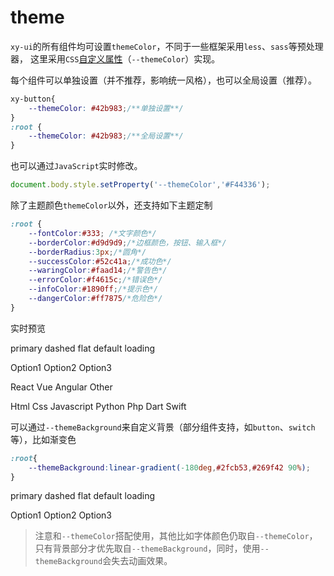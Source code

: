 # theme

`xy-ui`的所有组件均可设置`themeColor`，不同于一些框架采用`less`、`sass`等预处理器， 这里采用`CSS`[自定义属性](https://developer.mozilla.org/zh-CN/docs/Web/CSS/Using_CSS_custom_properties)（`--themeColor`）实现。

每个组件可以单独设置（并不推荐，影响统一风格），也可以全局设置（推荐）。

```css
xy-button{
    --themeColor: #42b983;/**单独设置**/
}
:root {
    --themeColor: #42b983;/**全局设置**/
}
```

也可以通过`JavaScript`实时修改。

```js
document.body.style.setProperty('--themeColor','#F44336');
```

除了主题颜色`themeColor`以外，还支持如下主题定制

```css
:root {
    --fontColor:#333; /*文字颜色*/
    --borderColor:#d9d9d9;/*边框颜色，按钮、输入框*/
    --borderRadius:3px;/*圆角*/
    --successColor:#52c41a;/*成功色*/
    --waringColor:#faad14;/*警告色*/
    --errorColor:#f4615c;/*错误色*/
    --infoColor:#1890ff;/*提示色*/
    --dangerColor:#ff7875/*危险色*/
}
```

<xy-color-pane defaultvalue="#42b983" onchange="changeColor(this.value)"></xy-color-pane>

实时预览

<xy-button type="primary">primary</xy-button>
<xy-button type="dashed">dashed</xy-button>
<xy-button type="flat">flat</xy-button>
<xy-button>default</xy-button>
<xy-button type="primary" loading>loading</xy-button>
<xy-slider defaultvalue="30" min="-100" max="100" step="1"></xy-slider>
<p></p>
<xy-select>
    <xy-option value="1">Option1</xy-option>
    <xy-option value="2">Option2</xy-option>
    <xy-option value="3">Option3</xy-option>
</xy-select>
<p></p>
<xy-switch checked></xy-switch>
<p></p>
<xy-radio name="b" checked>React</xy-radio>
<xy-radio name="b">Vue</xy-radio>
<xy-radio name="b">Angular</xy-radio>
<xy-radio name="b">Other</xy-radio>
<p></p>
<xy-checkbox name="a" checked>Html</xy-checkbox>
<xy-checkbox name="a">Css</xy-checkbox>
<xy-checkbox name="a">Javascript</xy-checkbox>
<xy-checkbox name="a">Python</xy-checkbox>
<xy-checkbox name="a">Php</xy-checkbox>
<xy-checkbox name="a">Dart</xy-checkbox>
<xy-checkbox name="a">Swift</xy-checkbox>

可以通过`--themeBackground`来自定义背景（部分组件支持，如`button`、`switch`等），比如渐变色

```css
:root{
    --themeBackground:linear-gradient(-180deg,#2fcb53,#269f42 90%);
}
```

<div style="--themeBackground:linear-gradient(-180deg,#2fcb53,#269f42 90%);--themeColor: #269f42">
<xy-button type="primary">primary</xy-button>
<xy-button type="dashed">dashed</xy-button>
<xy-button type="flat">flat</xy-button>
<xy-button>default</xy-button>
<xy-button type="primary" loading>loading</xy-button>
<p></p>
<xy-select type="primary">
    <xy-option value="1">Option1</xy-option>
    <xy-option value="2">Option2</xy-option>
    <xy-option value="3">Option3</xy-option>
</xy-select>
<p></p>
<xy-switch checked></xy-switch>
<p></p>
<xy-date-pane style="width:400px"></xy-date-pane>
</div>

> 注意和`--themeColor`搭配使用，其他比如字体颜色仍取自`--themeColor`，只有背景部分才优先取自`--themeBackground`，同时，使用`--themeBackground`会失去动画效果。
